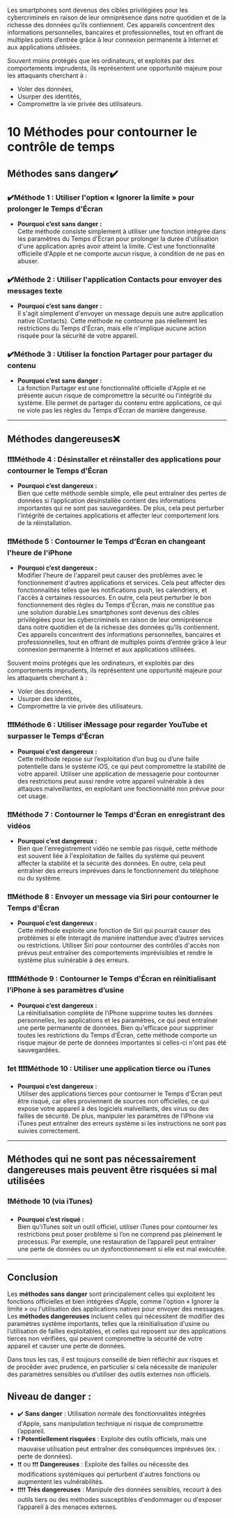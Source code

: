 Les smartphones sont devenus des cibles privilégiées pour les cybercriminels en raison de leur omniprésence dans notre quotidien et de la richesse des données qu’ils contiennent. Ces appareils concentrent des informations personnelles, bancaires et professionnelles, tout en offrant de multiples points d’entrée grâce à leur connexion permanente à Internet et aux applications utilisées. 

Souvent moins protégés que les ordinateurs, et exploités par des comportements imprudents, ils représentent une opportunité majeure pour les attaquants cherchant à :
- Voler des données,
- Usurper des identités,
- Compromettre la vie privée des utilisateurs.


# 10 Méthodes pour contourner le contrôle de temps

## Méthodes sans danger&#10004;&#65039;

### &#10004;&#65039;Méthode 1 : Utiliser l'option « Ignorer la limite » pour prolonger le Temps d'Écran
- **Pourquoi c’est sans danger :**  
  Cette méthode consiste simplement à utiliser une fonction intégrée dans les paramètres du Temps d'Écran pour prolonger la durée d'utilisation d'une application après avoir atteint la limite. C’est une fonctionnalité officielle d'Apple et ne comporte aucun risque, à condition de ne pas en abuser.

### &#10004;&#65039;Méthode 2 : Utiliser l'application Contacts pour envoyer des messages texte
- **Pourquoi c’est sans danger :**  
  Il s'agit simplement d'envoyer un message depuis une autre application native (Contacts). Cette méthode ne contourne pas réellement les restrictions du Temps d'Écran, mais elle n'implique aucune action risquée pour la sécurité de votre appareil.

### &#10004;&#65039;Méthode 3 : Utiliser la fonction Partager pour partager du contenu
- **Pourquoi c’est sans danger :**  
  La fonction Partager est une fonctionnalité officielle d'Apple et ne présente aucun risque de compromettre la sécurité ou l'intégrité du système. Elle permet de partager du contenu entre applications, ce qui ne viole pas les règles du Temps d'Écran de manière dangereuse.

---

## Méthodes dangereuses&#10060;

### &#10071;&#10071;&#10071;Méthode 4 : Désinstaller et réinstaller des applications pour contourner le Temps d'Écran
- **Pourquoi c’est dangereux :**  
  Bien que cette méthode semble simple, elle peut entraîner des pertes de données si l’application désinstallée contient des informations importantes qui ne sont pas sauvegardées. De plus, cela peut perturber l'intégrité de certaines applications et affecter leur comportement lors de la réinstallation.

### &#10071;&#10071;Méthode 5 : Contourner le Temps d'Écran en changeant l'heure de l'iPhone
- **Pourquoi c’est dangereux :**  
  Modifier l'heure de l'appareil peut causer des problèmes avec le fonctionnement d'autres applications et services. Cela peut affecter des fonctionnalités telles que les notifications push, les calendriers, et l'accès à certaines ressources. En outre, cela peut perturber le bon fonctionnement des règles du Temps d'Écran, mais ne constitue pas une solution durable.Les smartphones sont devenus des cibles privilégiées pour les cybercriminels en raison de leur omniprésence dans notre quotidien et de la richesse des données qu’ils contiennent. Ces appareils concentrent des informations personnelles, bancaires et professionnelles, tout en offrant de multiples points d’entrée grâce à leur connexion permanente à Internet et aux applications utilisées. 

Souvent moins protégés que les ordinateurs, et exploités par des comportements imprudents, ils représentent une opportunité majeure pour les attaquants cherchant à :
- Voler des données,
- Usurper des identités,
- Compromettre la vie privée des utilisateurs.



### &#10071;&#10071;&#10071;Méthode 6 : Utiliser iMessage pour regarder YouTube et surpasser le Temps d'Écran
- **Pourquoi c’est dangereux :**  
  Cette méthode repose sur l’exploitation d’un bug ou d’une faille potentielle dans le système iOS, ce qui peut compromettre la stabilité de votre appareil. Utiliser une application de messagerie pour contourner des restrictions peut aussi rendre votre appareil vulnérable à des attaques malveillantes, en exploitant une fonctionnalité non prévue pour cet usage.

### &#10071;&#10071;Méthode 7 : Contourner le Temps d'Écran en enregistrant des vidéos
- **Pourquoi c’est dangereux :**  
  Bien que l'enregistrement vidéo ne semble pas risqué, cette méthode est souvent liée à l'exploitation de failles du système qui peuvent affecter la stabilité et la sécurité des données. En outre, cela peut entraîner des erreurs imprévues dans le fonctionnement du téléphone ou du système.

### &#10071;&#10071;Méthode 8 : Envoyer un message via Siri pour contourner le Temps d'Écran
- **Pourquoi c’est dangereux :**  
  Cette méthode exploite une fonction de Siri qui pourrait causer des problèmes si elle interagit de manière inattendue avec d’autres services ou restrictions. Utiliser Siri pour contourner des contrôles d'accès non prévus peut entraîner des comportements imprévisibles et rendre le système plus vulnérable à des erreurs.

### &#10071;&#10071;&#10071;&#10071;Méthode 9 : Contourner le Temps d'Écran en réinitialisant l’iPhone à ses paramètres d’usine
- **Pourquoi c’est dangereux :**  
  La réinitialisation complète de l’iPhone supprime toutes les données personnelles, les applications et les paramètres, ce qui peut entraîner une perte permanente de données. Bien qu'efficace pour supprimer toutes les restrictions du Temps d'Écran, cette méthode comporte un risque majeur de perte de données importantes si celles-ci n'ont pas été sauvegardées.

### &#10071;et &#10071;&#10071;&#10071;&#10071;Méthode 10 : Utiliser une application tierce ou iTunes
- **Pourquoi c’est dangereux :**  
  Utiliser des applications tierces pour contourner le Temps d'Écran peut être risqué, car elles proviennent de sources non officielles, ce qui expose votre appareil à des logiciels malveillants, des virus ou des failles de sécurité. De plus, manipuler les paramètres de l’iPhone via iTunes peut entraîner des erreurs système si les instructions ne sont pas suivies correctement.

---

## Méthodes qui ne sont pas nécessairement dangereuses mais peuvent être risquées si mal utilisées

### &#10071;Méthode 10 (via iTunes)
- **Pourquoi c’est risqué :**  
  Bien qu'iTunes soit un outil officiel, utiliser iTunes pour contourner les restrictions peut poser problème si l’on ne comprend pas pleinement le processus. Par exemple, une restauration de l’appareil peut entraîner une perte de données ou un dysfonctionnement si elle est mal exécutée.

---

## Conclusion

Les **méthodes sans danger** sont principalement celles qui exploitent les fonctions officielles et bien intégrées d'Apple, comme l'option « Ignorer la limite » ou l'utilisation des applications natives pour envoyer des messages.  
Les **méthodes dangereuses** incluent celles qui nécessitent de modifier des paramètres système importants, telles que la réinitialisation d'usine ou l’utilisation de failles exploitables, et celles qui reposent sur des applications tierces non vérifiées, qui peuvent compromettre la sécurité de votre appareil et causer une perte de données.  

Dans tous les cas, il est toujours conseillé de bien réfléchir aux risques et de procéder avec prudence, en particulier si cela nécessite de manipuler des paramètres sensibles ou d’utiliser des outils externes non officiels.

## Niveau de danger :
- ✔️ **Sans danger** : Utilisation normale des fonctionnalités intégrées d'Apple, sans manipulation technique ni risque de compromettre l’appareil.
- ❗ **Potentiellement risquées** : Exploite des outils officiels, mais une mauvaise utilisation peut entraîner des conséquences imprévues (ex. : perte de données).
- ❗❗ ou ❗❗❗ **Dangereuses** : Exploite des failles ou nécessite des modifications systémiques qui perturbent d'autres fonctions ou augmentent les vulnérabilités.
- ❗❗❗❗ **Très dangereuses** : Manipule des données sensibles, recourt à des outils tiers ou des méthodes susceptibles d'endommager ou d'exposer l’appareil à des menaces externes.
